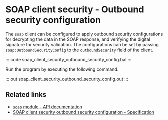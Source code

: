 # SOAP client security - Outbound security configuration

The `soap` client can be configured to apply outbound security configurations for decrypting the data in the SOAP response, and verifying the digital signature for security validation. The configurations can be set by passing `soap:OutboundSecurityConfig` to the `outboundSecurity` field of the client.

::: code soap_client_security_outbound_security_config.bal :::

Run the program by executing the following command.

::: out soap_client_security_outbound_security_config.out :::

## Related links

- [`soap` module - API documentation](https://central.ballerina.io/ballerina/soap/)
- [SOAP client security outbound security configuration - Specification](/spec/soap/#322-outbound-security-configurations)
